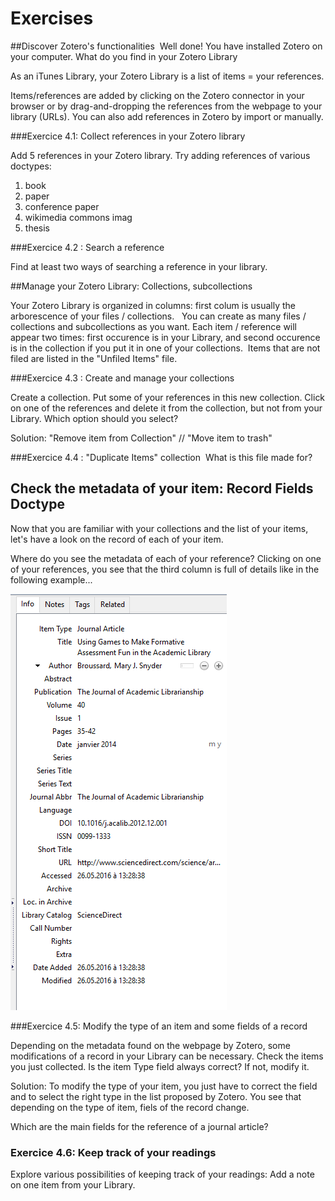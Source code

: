 # Exercises
##Discover Zotero's functionalities  
Well done! You have installed Zotero on your computer. What do you find in your Zotero Library

As an iTunes Library, your Zotero Library is a list of items = your references.  

Items/references are added by clicking on the Zotero connector in your browser or by drag-and-dropping the references from the webpage to your library (URLs). You can also add references in Zotero by import or manually. 

###Exercice 4.1: Collect references in your Zotero library

Add 5 references in your Zotero library. Try adding references of various doctypes:  

1. book 
2. paper 
3. conference paper
4. wikimedia commons imag
5. thesis  


###Exercice 4.2 : Search a reference

Find at least two ways of searching a reference in your library.

##Manage your Zotero Library: Collections, subcollections

Your Zotero Library is organized in columns: first colum is usually the arborescence of your files / collections.   You can create as many files / collections and subcollections as you want. Each item / reference will appear two times: first occurence is in your Library, and second occurence is in the collection if you put it in one of your collections.  Items that are not filed are listed in the "Unfiled Items" file. 

###Exercice 4.3 : Create and manage your collections

Create a collection. Put some of your references in this new collection. Click on one of the references and delete it from the collection, but not from your Library. Which option should you select?

Solution: "Remove item from Collection" // "Move item to trash" 

###Exercice 4.4 : "Duplicate Items" collection 
What is this file  made for?


## Check the metadata of your item: Record Fields Doctype
Now that you are familiar with your collections and the list of your items, let's have a look on the record of each of your item.

Where do you see the metadata of each of your reference?
Clicking on one of your references, you see that the third column is full of details like in the following example...

![fig4](img/Ex_Interface4.png)

###Exercice 4.5: Modify the type of an item and some fields of a record

Depending on the metadata found on the webpage by Zotero, some modifications of a record in your Library can be necessary. Check the items you just collected. Is the item Type field always correct? If not, modify it.

Solution: To modify the type of your item, you just have to correct the field and to select the right type in the list proposed by Zotero. You see that depending on the type of item, fiels of the record change.

Which are the main fields for the reference of a journal article?

### Exercice 4.6: Keep track of your readings
Explore various possibilities of keeping track of your readings: Add a note on one item from your Library. 



